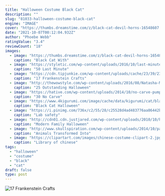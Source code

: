 ```yaml
---
title: "Halloween Costume Black Cat"
description: ""
slug: "81033-halloween-costume-black-cat"
engine: "IMAGE"
cover: "https://thumbs.dreamstime.com/z/black-cat-devil-horns-16548607.jpg"
date: "2021-10-07T00:12:04.932Z"
author: "Phoebe Webb"
ratingValue: "3.4"
reviewCount: "18"
images:
  - image: "https://thumbs.dreamstime.com/z/black-cat-devil-horns-16548607.jpg"
    caption: "Black Cat With"
  - image: "https://styletic.com/wp-content/uploads/2016/10/last-minute-halloween-costumes/44-last-minute-halloween-costume-ideas.jpg"
    caption: "50 Last Minute"
  - image: "https://cdn.tipjunkie.com/wp-content/uploads/cache/23/39/23396d26276f972bd1d1e736eca2dc17.jpg"
    caption: "17 Frankenstein Crafts"
  - image: "http://thewowstyle.com/wp-content/uploads/2016/08/Natasha-Morley.jpg"
    caption: "25 Outstanding Halloween"
  - image: "https://hative.com/wp-content/uploads/2014/10/no-carve-pumpkin-ideas/30-pumpkin-rainbow.jpg"
    caption: "30 No Carve"
  - image: "https://www.4kigurumi.com/image/cache/data/kigurumi/cat/black-cat-halloween-onesie-2-600x900.jpg"
    caption: "Black Cat Halloween"
  - image: "https://i.pinimg.com/736x/c2/55/28/c25528d4ad483776aa86442b1fecfa63--science-classroom-science-fun.jpg"
    caption: "Lab safety"
  - image: "http://cdn01.cdn.justjared.com/wp-content/uploads/2010/10/halloween-modern/modern-family-halloween-episode-02.jpg"
    caption: "Modern Family Halloween"
  - image: "http://www.skullspiration.com/wp-content/uploads/2014/10/painted-horse-e1414431172763.jpg"
    caption: "Animals Transformed Into"
  - image: "https://clipartart.com/images/chinese-costume-clipart-2.jpg"
    caption: "Library of chinese"
tags:
  - "halloween"
  - "costume"
  - "black"
  - "cat"
draft: false
type: post
---
```



![17 Frankenstein Crafts](https://cdn.tipjunkie.com/wp-content/uploads/cache/23/39/23396d26276f972bd1d1e736eca2dc17.jpg "17 Frankenstein Crafts")


<!--inArticleAds-->

<!--galleryOne-->


<!--inArticleAds-->

<!--galleryTwo-->


<!--galleryThree-->

